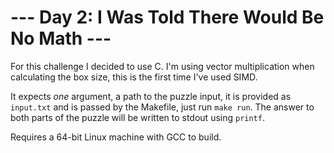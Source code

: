 # --- Day 2: I Was Told There Would Be No Math ---
For this challenge I decided to use C. I'm using vector multiplication when
calculating the box size, this is the first time I've used SIMD.

It expects _one_ argument, a path to the puzzle input, it is provided as
`input.txt` and is passed by the Makefile, just run `make run`. The answer to
both parts of the puzzle will be written to stdout using `printf`.

Requires a 64-bit Linux machine with GCC to build.